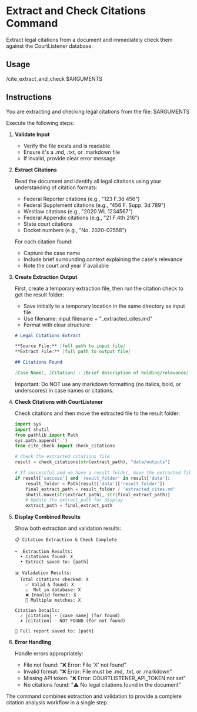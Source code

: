 # Extract and Check Citations Command

Extract legal citations from a document and immediately check them against the CourtListener database.

## Usage

/cite_extract_and_check $ARGUMENTS

## Instructions

You are extracting and checking legal citations from the file: $ARGUMENTS

Execute the following steps:

1. **Validate Input**

   - Verify the file exists and is readable
   - Ensure it's a .md, .txt, or .markdown file
   - If invalid, provide clear error message

2. **Extract Citations**
   
   Read the document and identify all legal citations using your understanding of citation formats:

   - Federal Reporter citations (e.g., "123 F.3d 456")
   - Federal Supplement citations (e.g., "456 F. Supp. 3d 789")
   - Westlaw citations (e.g., "2020 WL 1234567")
   - Federal Appendix citations (e.g., "21 F.4th 216")
   - State court citations
   - Docket numbers (e.g., "No. 2020-02558")

   For each citation found:
   - Capture the case name
   - Include brief surrounding context explaining the case's relevance
   - Note the court and year if available

3. **Create Extraction Output**

   First, create a temporary extraction file, then run the citation check to get the result folder:
   
   - Save initially to a temporary location in the same directory as input file
   - Use filename: input filename + "_extracted_cites.md"
   - Format with clear structure:
   
   ```markdown
   # Legal Citations Extract

   **Source File:** [full path to input file]  
   **Extract File:** [full path to output file]

   ## Citations Found

   [Case Name], [Citation] - [Brief description of holding/relevance]
   ```
   
   Important: Do NOT use any markdown formatting (no italics, bold, or underscores) in case names or citations.

4. **Check Citations with CourtListener**

   Check citations and then move the extracted file to the result folder:

   ```python
   import sys
   import shutil
   from pathlib import Path
   sys.path.append('.')
   from cite_check import check_citations
   
   # Check the extracted citations file
   result = check_citations(str(extract_path), "data/outputs")
   
   # If successful and we have a result folder, move the extracted file there
   if result['success'] and 'result_folder' in result['data']:
       result_folder = Path(result['data']['result_folder'])
       final_extract_path = result_folder / 'extracted_cites.md'
       shutil.move(str(extract_path), str(final_extract_path))
       # Update the extract_path for display
       extract_path = final_extract_path
   ```

5. **Display Combined Results**

   Show both extraction and validation results:

   ```
   📋 Citation Extraction & Check Complete
   
   ✂️  Extraction Results:
     • Citations found: X
     • Extract saved to: [path]
   
   📊 Validation Results:
     Total citations checked: X
       ✅ Valid & found: X
       ⚠️  Not in database: X
       ❌ Invalid format: X
       🔄 Multiple matches: X
   
   Citation Details:
     ✓ [citation] - [case name] (for found)
     ✗ [citation] - NOT FOUND (for not found)
   
   💾 Full report saved to: [path]
   ```

6. **Error Handling**
   
   Handle errors appropriately:
   - File not found: "❌ Error: File 'X' not found"
   - Invalid format: "❌ Error: File must be .md, .txt, or .markdown"
   - Missing API token: "❌ Error: COURTLISTENER_API_TOKEN not set"
   - No citations found: "⚠️  No legal citations found in the document"

The command combines extraction and validation to provide a complete citation analysis workflow in a single step.